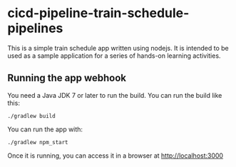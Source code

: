 # cicd-pipeline-train-schedule-pipelines

This is a simple train schedule app written using nodejs. It is intended to be used as a sample application for a series of hands-on learning activities.

## Running the app webhook

You need a Java JDK 7 or later to run the build. You can run the build like this:

    ./gradlew build

You can run the app with:

    ./gradlew npm_start

Once it is running, you can access it in a browser at [http://localhost:3000](http://localhost:3000)
